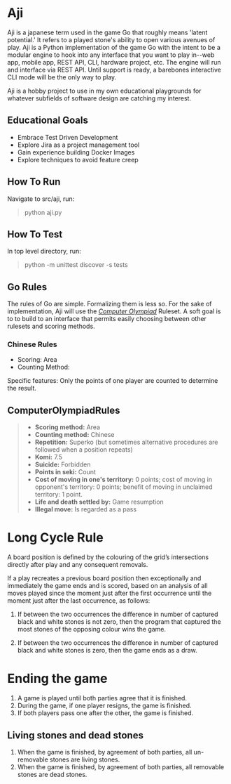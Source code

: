 # Aji
Aji is a japanese term used in the game Go that roughly means 'latent potential.'  It refers to a played stone's ability to open various avenues of play. Aji is a Python implementation of the game Go with the intent to be a modular engine to hook into any interface that you want to play in--web app, mobile app, REST API, CLI, hardware project, etc.  The engine will run and interface via REST API.  Until support is ready, a barebones interactive CLI mode will be the only way to play.

Aji is a hobby project to use in my own educational playgrounds for whatever subfields of software design are catching my interest.

## Educational Goals
* Embrace Test Driven Development
* Explore Jira as a project management tool
* Gain experience building Docker Images
* Explore techniques to avoid feature creep

## How To Run
Navigate to src/aji, run:
> python aji.py

## How To Test
In top level directory, run:
> python -m unittest discover -s tests

## Go Rules
The rules of Go are simple.  Formalizing them is less so.  For the sake of implementation, Aji will use the *[Computer Olympiad](https://en.wikipedia.org/wiki/Computer_Olympiad)* Ruleset.  A soft goal is to to build to an interface that permits easily choosing between other rulesets and scoring methods.

### Chinese Rules
- Scoring: Area
- Counting Method:

Specific features:
    Only the points of one player are counted to determine the result. 

## ComputerOlympiadRules

> * **Scoring method:** Area
> * **Counting method:** Chinese
> * **Repetition:** Superko (but sometimes alternative procedures are followed when a position repeats)
> * **Komi:** 7.5
> * **Suicide:** Forbidden
> * **Points in seki:** Count
> * **Cost of moving in one's territory:** 0 points; cost of moving in opponent's territory: 0 points; benefit of moving in unclaimed territory: 1 point.
> * **Life and death settled by:** Game resumption
> * **Illegal move:** Is regarded as a pass 

# Long Cycle Rule
A board position is defined by the colouring of the grid’s intersections directly after play and any consequent removals.

If a play recreates a previous board position then exceptionally and immediately the game ends and is scored, based on an analysis of all moves played since the moment just after the first occurrence until the moment just after the last occurrence, as follows:

1. If between the two occurrences the difference in number of captured black and white stones is not zero, then the program that captured the most stones of the opposing colour wins the game.

2. If between the two occurrences the difference in number of captured black and white stones is zero, then the game ends as a draw. 

# Ending the game
1.  A game is played until both parties agree that it is finished.
2.  During  the  game,  if  one  player  resigns,  the  game is finished. 
3.  If both players pass one after the other, the game is finished.

## Living stones and dead stones
1. When the game is finished, by agreement of both parties, all un-removable stones are living stones.
2. When the game is finished, by agreement of both parties, all removable stones are dead stones.